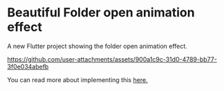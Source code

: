 # Beautiful Folder open animation effect

A new Flutter project showing the folder open animation effect.

https://github.com/user-attachments/assets/900a1c9c-31d0-4789-bb77-3f0e034abefb

You can read more about implementing this [here.]()


